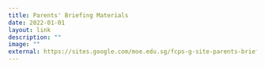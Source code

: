 ```yaml
---
title: Parents' Briefing Materials
date: 2022-01-01
layout: link
description: ""
image: ""
external: https://sites.google.com/moe.edu.sg/fcps-g-site-parents-briefing/parents-briefing-home
---
```


